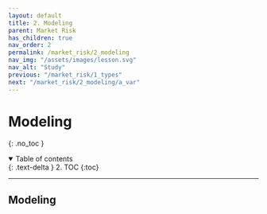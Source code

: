 ```yaml
---
layout: default
title: 2. Modeling
parent: Market Risk
has_children: true
nav_order: 2
permalink: /market_risk/2_modeling
nav_img: "/assets/images/lesson.svg"
nav_alt: "Study"
previous: "/market_risk/1_types"
next: "/market_risk/2_modeling/a_var"
---
```


# Modeling

{: .no_toc }

<details open markdown="block">
  <summary>
    Table of contents
  </summary>
  {: .text-delta }
2. TOC
{:toc}
</details>

---

<div class="subtheory" markdown="1">

## Modeling



</div>
